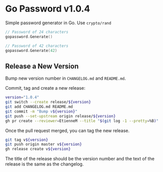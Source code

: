 # Go Password v1.0.4

Simple password generator in Go. Use `crypto/rand`

```go
// Password of 24 characters
gopassword.Generate()

// Password of 42 characters
gopassword.Generate(42)
```

## Release a New Version

Bump new version number in `CHANGELOG.md` and `README.md`.

Commit, tag and create a new release:

```sh
version="1.0.4"
git switch --create release/${version}
git add CHANGELOG.md README.md
git commit -m "Bump v${version}"
git push --set-upstream origin release/${version}
gh pr create --reviewer=EtienneM --title "$(git log -1 --pretty=%B)"
```

Once the pull request merged, you can tag the new release.

```sh
git tag v${version}
git push origin master v${version}
gh release create v${version}
```

The title of the release should be the version number and the text of the release is the same as the changelog.
